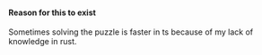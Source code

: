#### Reason for this to exist
Sometimes solving the puzzle is faster in ts because of my lack of knowledge in rust.